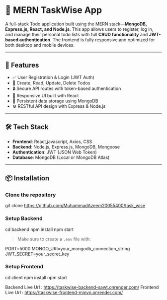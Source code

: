 # 📝 MERN TaskWise App

A full-stack Todo application built using the MERN stack—**MongoDB, Express.js, React, and Node.js**. This app allows users to register, log in, and manage their personal todo lists with full **CRUD functionality** and **JWT-based authentication**. The frontend is fully responsive and optimized for both desktop and mobile devices.

---

## 🚀 Features

- ✅ User Registration & Login (JWT Auth)
- 🧾 Create, Read, Update, Delete Todos
- 🔒 Secure API routes with token-based authentication
- 📱 Responsive UI built with React
- 💾 Persistent data storage using MongoDB
- ⚙️ RESTful API design with Express & Node.js

---

## 🛠️ Tech Stack

- **Frontend**: React,javascript, Axios, CSS  
- **Backend**: Node.js, Express.js, MongoDB, Mongoose
- **Authentication**: JWT (JSON Web Token)
- **Database**: MongoDB (Local or MongoDB Atlas)

---

## 📦 Installation

### Clone the repository

git clone https://github.com/MuhammadAzeem20055400/task_wise

### Setup Backend

cd backend
npm install
npm start

> Make sure to create a `.env` file with:

PORT=5000
MONGO_URI=your_mongodb_connection_string
JWT_SECRET=your_secret_key

### Setup Frontend

cd client
npm install
npm start


Backend Live Url : https://taskwise-backend-sawt.onrender.com/
Frontend Live Url : https://taskwise-frontend-mmvn.onrender.com/



